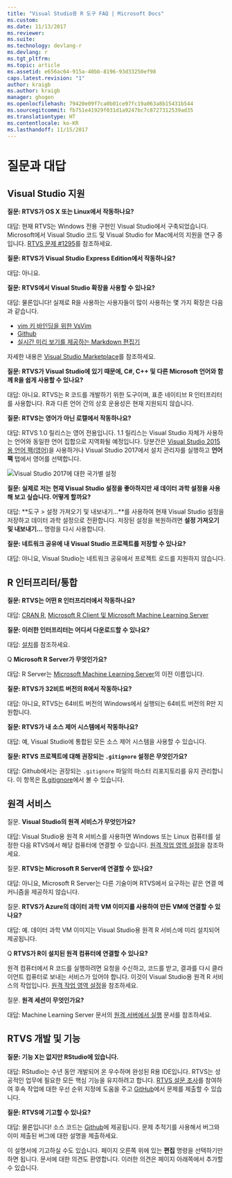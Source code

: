 ```yaml
---
title: "Visual Studio용 R 도구 FAQ | Microsoft Docs"
ms.custom: 
ms.date: 11/13/2017
ms.reviewer: 
ms.suite: 
ms.technology: devlang-r
ms.devlang: r
ms.tgt_pltfrm: 
ms.topic: article
ms.assetid: e656ac64-915a-40bb-8196-93d33250ef98
caps.latest.revision: "1"
author: kraigb
ms.author: kraigb
manager: ghogen
ms.openlocfilehash: 79420e09f7ca0b01ce97fc19a063a8b15431b544
ms.sourcegitcommit: fb751e41929f031d1a9247bc7c8727312539ad35
ms.translationtype: HT
ms.contentlocale: ko-KR
ms.lasthandoff: 11/15/2017
---
```

# <a name="frequently-asked-questions"></a>질문과 대답

## <a name="visual-studio-support"></a>Visual Studio 지원

**질문: RTVS가 OS X 또는 Linux에서 작동하나요?**

대답: 현재 RTVS는 Windows 전용 구현인 Visual Studio에서 구축되었습니다. Microsoft에서 Visual Studio 코드 및 Visual Studio for Mac에서의 지원을 연구 중입니다. [RTVS 문제 #1295](https://github.com/Microsoft/RTVS/issues/1295)를 참조하세요.

**질문: RTVS가 Visual Studio Express Edition에서 작동하나요?**

대답: 아니요.

**질문: RTVS에서 Visual Studio 확장을 사용할 수 있나요?**

대답: 물론입니다! 실제로 R을 사용하는 사용자들이 많이 사용하는 몇 가지 확장은 다음과 같습니다.

- [vim 키 바인딩을 위한 VsVim](https://marketplace.visualstudio.com/items?itemName=JaredParMSFT.VsVim)
- [Github](https://marketplace.visualstudio.com/items?itemName=GitHub.GitHubExtensionforVisualStudio)
- [실시간 미리 보기를 제공하는 Markdown 편집기](https://marketplace.visualstudio.com/items?itemName=MadsKristensen.MarkdownEditor)

자세한 내용은 [Visual Studio Marketplace](https://marketplace.visualstudio.com/)를 참조하세요.

**질문: RTVS가 Visual Studio에 있기 때문에, C#, C++ 및 다른 Microsoft 언어와 함께 R을 쉽게 사용할 수 있나요?**

대답: 아니요. RTVS는 R 코드를 개발하기 위한 도구이며, 표준 네이티브 R 인터프리터를 사용합니다. R과 다른 언어 간의 상호 운용성은 현재 지원되지 않습니다.

**질문: RTVS는 영어가 아닌 로캘에서 작동하나요?**

대답: RTVS 1.0 릴리스는 영어 전용입니다. 1.1 릴리스는 Visual Studio 자체가 사용하는 언어와 동일한 언어 집합으로 지역화될 예정입니다. 당분간은 [Visual Studio 2015용 언어 팩(영어)](https://www.microsoft.com/download/details.aspx?id=48157)을 사용하거나 Visual Studio 2017에서 설치 관리자를 실행하고 **언어 팩** 탭에서 영어를 선택합니다.

![Visual Studio 2017에 대한 국가별 설정](media/FAQ-international-settings.png)

**질문: 실제로 저는 현재 Visual Studio 설정을 좋아하지만 새 데이터 과학 설정을 사용해 보고 싶습니다. 어떻게 할까요?**

대답: **도구 > 설정 가져오기 및 내보내기...**를 사용하여 현재 Visual Studio 설정을 저장하고 데이터 과학 설정으로 전환합니다. 저장된 설정을 복원하려면 **설정 가져오기 및 내보내기...** 명령을 다시 사용합니다.

**질문: 네트워크 공유에 내 Visual Studio 프로젝트를 저장할 수 있나요?**

대답: 아니요, Visual Studio는 네트워크 공유에서 프로젝트 로드를 지원하지 않습니다.

## <a name="r-interpretersintegration"></a>R 인터프리터/통합

**질문: RTVS는 어떤 R 인터프리터에서 작동하나요?**

대답: [CRAN R](https://cran.r-project.org/), [Microsoft R Client 및 Microsoft Machine Learning Server](/machine-learning-server/)

**질문: 이러한 인터프리터는 어디서 다운로드할 수 있나요?**

대답: [설치](installation.md)를 참조하세요.

Q **Microsoft R Server가 무엇인가요?**

대답: R Server는 [Microsoft Machine Learning Server](/machine-learning-server/what-is-machine-learning-server)의 이전 이름입니다.

**질문: RTVS가 32비트 버전의 R에서 작동하나요?**

대답: 아니요, RTVS는 64비트 버전의 Windows에서 실행되는 64비트 버전의 R만 지원합니다.

**질문: RTVS가 내 소스 제어 시스템에서 작동하나요?**

대답: 예, Visual Studio에 통합된 모든 소스 제어 시스템을 사용할 수 있습니다.

**질문: RTVS 프로젝트에 대해 권장되는 `.gitignore` 설정은 무엇인가요?**

대답: Github에서는 권장되는 `.gitignore` 파일의 마스터 리포지토리를 유지 관리합니다. 이 항목은 [R.gitignore](https://github.com/github/gitignore/blob/master/R.gitignore)에서 볼 수 있습니다.

## <a name="remote-services"></a>원격 서비스

질문. **Visual Studio의 원격 서비스가 무엇인가요?**

대답: Visual Studio용 원격 R 서비스를 사용하면 Windows 또는 Linux 컴퓨터를 설정한 다음 RTVS에서 해당 컴퓨터에 연결할 수 있습니다. [원격 작업 영역 설정](workspaces-remote-setup.md)을 참조하세요.

질문. **RTVS는 Microsoft R Server에 연결할 수 있나요?**

대답: 아니요, Microsoft R Server는 다른 기술이며 RTVS에서 요구하는 같은 연결 메커니즘을 제공하지 않습니다.

질문. **RTVS가 Azure의 데이터 과학 VM 이미지를 사용하여 만든 VM에 연결할 수 있나요?**

대답: 예. 데이터 과학 VM 이미지는 Visual Studio용 원격 R 서비스에 미리 설치되어 제공됩니다.

Q **RTVS가 R이 설치된 원격 컴퓨터에 연결할 수 있나요?**

원격 컴퓨터에서 R 코드를 실행하려면 요청을 수신하고, 코드를 받고, 결과를 다시 클라이언트 컴퓨터로 보내는 서비스가 있어야 합니다. 이것이 Visual Studio용 원격 R 서비스의 작업입니다. [원격 작업 영역 설정](workspaces-remote-setup.md)을 참조하세요.

질문. **원격 세션이 무엇인가요?**

대답: Machine Learning Server 문서의 [원격 서버에서 실행](/machine-learning-server/r/how-to-execute-code-remotely) 문서를 참조하세요.

## <a name="rtvs-development-and-features"></a>RTVS 개발 및 기능

**질문: 기능 X는 없지만 RStudio에 있습니다.**

대답: RStudio는 수년 동안 개발되어 온 우수하며 완성된 R용 IDE입니다. RTVS는 성공적인 업무에 필요한 모든 핵심 기능을 유지하려고 합니다. [RTVS 설문 조사](https://www.surveymonkey.com/r/RTVS1)를 참여하여 후속 작업에 대한 우선 순위 지정에 도움을 주고 [GitHub](https://github.com/Microsoft/RTVS/issues/)에서 문제를 제출할 수 있습니다.

**질문: RTVS에 기고할 수 있나요?**

대답: 물론입니다! 소스 코드는 [Github](https://github.com/microsoft/RTVS)에 제공됩니다. 문제 추적기를 사용해서 버그와 이미 제출된 버그에 대한 설명을 제출하세요.

이 설명서에 기고하실 수도 있습니다. 페이지 오른쪽 위에 있는 **편집** 명령을 선택하기만 하면 됩니다. 문서에 대한 의견도 환영합니다. 이러한 의견은 페이지 아래쪽에서 추가할 수 있습니다.
